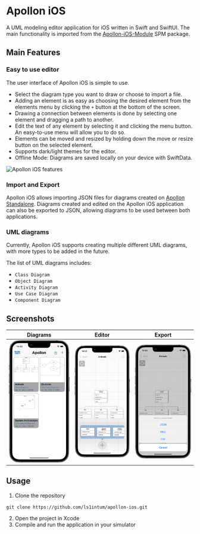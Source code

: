 # Apollon iOS

A UML modeling editor application for iOS written in Swift and SwiftUI. The main functionality is imported from the [Apollon-iOS-Module](https://github.com/ls1intum/apollon-ios-module) SPM package.

## Main Features
### Easy to use editor
The user interface of Apollon iOS is simple to use. 
-   Select the diagram type you want to draw or choose to import a file.
-   Adding an element is as easy as choosing the desired element from the elements menu by clicking the `+` button at the bottom of the screen.
-   Drawing a connection between elements is done by selecting one element and dragging a path to another.
-   Edit the text of any element by selecting it and clicking the menu button. An easy-to-use menu will allow you to do so.
-   Elements can be moved and resized by holding down the move or resize button on the selected element.
-   Supports dark/light themes for the editor.
-   Offline Mode: Diagrams are saved locally on your device with SwiftData.

<img src="/docs/Apollon-iOS-Demo.gif" alt="Apollon iOS features" width="300"/>

### Import and Export
Apollon iOS allows importing JSON files for diagrams created on [Apollon Standalone](https://apollon.ase.cit.tum.de).
Diagrams created and edited on the Apollon iOS application can also be exported to JSON, allowing diagrams to be used between both applications.

### UML diagrams
Currently, Apollon iOS supports creating multiple different UML diagrams, with more types to be added in the future.

The list of UML diagrams includes:
-   `Class Diagram`
-   `Object Diagram`
-   `Activity Diagram`
-   `Use Case Diagram`
-   `Component Diagram`

## Screenshots
| Diagrams | Editor | Export |
|    :---:    |    :---:    |    :---:    |
| <img src="/docs/images/Diagrams-Screenshot.png" width="300"/> | <img src="/docs/images/Editor-Screenshot.png" width="300"/> | <img src="/docs/images/Share-Screenshot.png" width="300"/> |

## Usage
1. Clone the repository
```
git clone https://github.com/ls1intum/apollon-ios.git
```
2. Open the project in Xcode
3. Compile and run the application in your simulator
